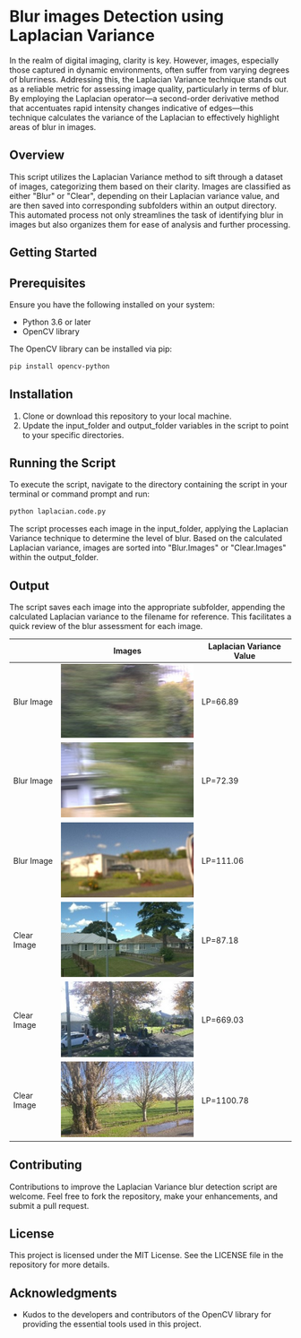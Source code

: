 # Blur images Detection using Laplacian Variance

In the realm of digital imaging, clarity is key. However, images, especially those captured in dynamic environments, often suffer from varying degrees of blurriness. Addressing this, the Laplacian Variance technique stands out as a reliable metric for assessing image quality, particularly in terms of blur. By employing the Laplacian operator—a second-order derivative method that accentuates rapid intensity changes indicative of edges—this technique calculates the variance of the Laplacian to effectively highlight areas of blur in images.

## Overview

This script utilizes the Laplacian Variance method to sift through a dataset of images, categorizing them based on their clarity. Images are classified as either "Blur" or "Clear", depending on their Laplacian variance value, and are then saved into corresponding subfolders within an output directory. This automated process not only streamlines the task of identifying blur in images but also organizes them for ease of analysis and further processing.

## Getting Started

## Prerequisites

Ensure you have the following installed on your system:

- Python 3.6 or later
- OpenCV library

The OpenCV library can be installed via pip:

```bash
pip install opencv-python
```

## Installation

1. Clone or download this repository to your local machine.
2. Update the input_folder and output_folder variables in the script to point to your specific directories.

## Running the Script

To execute the script, navigate to the directory containing the script in your terminal or command prompt and run:

```bash
python laplacian.code.py
```

The script processes each image in the input_folder, applying the Laplacian Variance technique to determine the level of blur. Based on the calculated Laplacian variance, images are sorted into "Blur.Images" or "Clear.Images" within the output_folder.

## Output

The script saves each image into the appropriate subfolder, appending the calculated Laplacian variance to the filename for reference. This facilitates a quick review of the blur assessment for each image.

|           |Images                    |Laplacian Variance Value|
|-----------|--------------------------|------------------------|
|Blur Image |![1](https://github.com/Sami3610/BioVison/blob/main/Filters/Images/B1.jpg)|LP=66.89|
|Blur Image |![2](https://github.com/Sami3610/BioVison/blob/main/Filters/Images/B2.jpg) |LP=72.39|
|Blur Image |![3](https://github.com/Sami3610/BioVison/blob/main/Filters/Images/B3.jpg)|LP=111.06|
|Clear Image|![4](https://github.com/Sami3610/BioVison/blob/main/Filters/Images/B4.jpg) |LP=87.18 |
|Clear Image|![5](https://github.com/Sami3610/BioVison/blob/main/Filters/Images/B5.jpg)|LP=669.03|
|Clear Image|![6](https://github.com/Sami3610/BioVison/blob/main/Filters/Images/B6.jpg)|LP=1100.78|

## Contributing

Contributions to improve the Laplacian Variance blur detection script are welcome. Feel free to fork the repository, make your enhancements, and submit a pull request.

## License

This project is licensed under the MIT License. See the LICENSE file in the repository for more details.

## Acknowledgments

- Kudos to the developers and contributors of the OpenCV library for providing the essential tools used in this project.